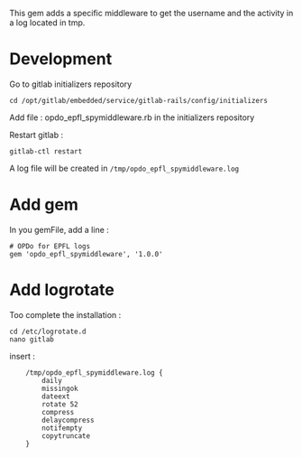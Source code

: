 This gem adds a specific middleware to get the username and the activity in a log located in tmp.


# Development

Go to gitlab initializers repository

```
cd /opt/gitlab/embedded/service/gitlab-rails/config/initializers
```

Add file : opdo_epfl_spymiddleware.rb in the initializers repository

Restart gitlab : 

```
gitlab-ctl restart 
```

A log file will be created in ```/tmp/opdo_epfl_spymiddleware.log```


# Add gem

In you gemFile, add a line :

```
# OPDo for EPFL logs
gem 'opdo_epfl_spymiddleware', '1.0.0'
```

# Add logrotate

Too complete the installation :

```
cd /etc/logrotate.d
nano gitlab 
```

insert :

```
	/tmp/opdo_epfl_spymiddleware.log {
		daily
		missingok
		dateext
		rotate 52
		compress
		delaycompress
		notifempty
		copytruncate
	}
```

